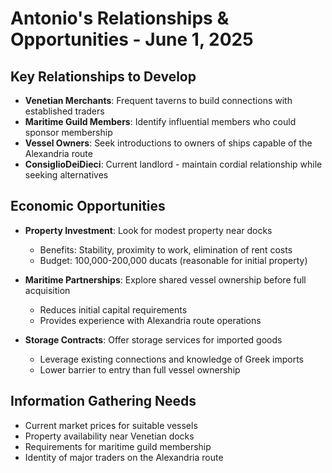 # Antonio's Relationships & Opportunities - June 1, 2025

## Key Relationships to Develop
- **Venetian Merchants**: Frequent taverns to build connections with established traders
- **Maritime Guild Members**: Identify influential members who could sponsor membership
- **Vessel Owners**: Seek introductions to owners of ships capable of the Alexandria route
- **ConsiglioDeiDieci**: Current landlord - maintain cordial relationship while seeking alternatives

## Economic Opportunities
- **Property Investment**: Look for modest property near docks
  - Benefits: Stability, proximity to work, elimination of rent costs
  - Budget: 100,000-200,000 ducats (reasonable for initial property)
  
- **Maritime Partnerships**: Explore shared vessel ownership before full acquisition
  - Reduces initial capital requirements
  - Provides experience with Alexandria route operations
  
- **Storage Contracts**: Offer storage services for imported goods
  - Leverage existing connections and knowledge of Greek imports
  - Lower barrier to entry than full vessel ownership

## Information Gathering Needs
- Current market prices for suitable vessels
- Property availability near Venetian docks
- Requirements for maritime guild membership
- Identity of major traders on the Alexandria route
